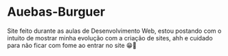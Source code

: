 # Auebas-Burguer
Site feito durante as aulas de Desenvolvimento Web, estou postando com o intuito de mostrar minha evolução com a criação de sites, ahh e cuidado para não ficar com fome ao entrar no site 😁🍔 
